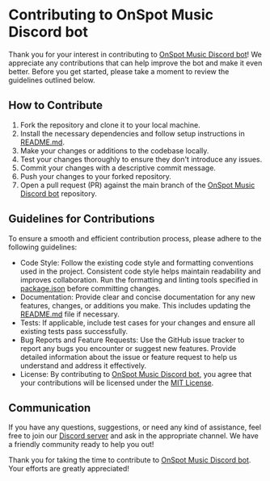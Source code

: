 # Contributing to OnSpot Music Discord bot

Thank you for your interest in contributing to [OnSpot Music Discord bot](https://github.com/notedwin-dev/onspot-music/)! We appreciate any contributions that can help improve the bot and make it even better. Before you get started, please take a moment to review the guidelines outlined below.

## How to Contribute

1. Fork the repository and clone it to your local machine.
2. Install the necessary dependencies and follow setup instructions in [README.md](https://github.com/notedwin-dev/onspot-music#readme).
3. Make your changes or additions to the codebase locally.
4. Test your changes thoroughly to ensure they don't introduce any issues.
5. Commit your changes with a descriptive commit message.
6. Push your changes to your forked repository.
7. Open a pull request (PR) against the main branch of the [OnSpot Music Discord bot](https://github.com/notedwin-dev/onspot-music/) repository.

## Guidelines for Contributions

To ensure a smooth and efficient contribution process, please adhere to the following guidelines:

- Code Style: Follow the existing code style and formatting conventions used in the project. Consistent code style helps maintain readability and improves collaboration. Run the formatting and linting tools specified in [package.json](https://github.com/notedwin-dev/onspot-music/blob/main/package.json) before committing  changes.
- Documentation: Provide clear and concise documentation for any new features, changes, or additions you make. This includes updating the [README.md](https://github.com/notedwin-dev/onspot-music/blob/main/README.md) file if necessary.
- Tests: If applicable, include test cases for your changes and ensure all existing tests pass successfully.
- Bug Reports and Feature Requests: Use the GitHub issue tracker to report any bugs you encounter or suggest new features. Provide detailed information about the issue or feature request to help us understand and address it effectively.
- License: By contributing to [OnSpot Music Discord bot](https://github.com/notedwin-dev/onspot-music/), you agree that your contributions will be licensed under the [MIT License](https://github.com/notedwin-dev/onspot-music/blob/main/LICENSE.md).

## Communication
If you have any questions, suggestions, or need any kind of assistance, feel free to join our [Discord server](https://discord.gg/mBnVrNkqj2) and ask in the appropriate channel. We have a friendly community ready to help you out!

Thank you for taking the time to contribute to [OnSpot Music Discord bot](https://github.com/notedwin-dev/onspot-music/). Your efforts are greatly appreciated!

